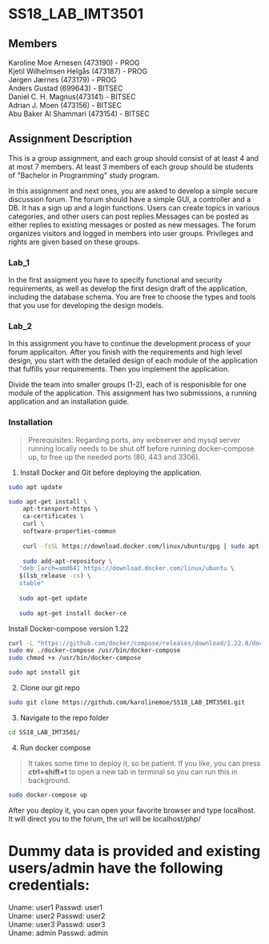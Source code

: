 # SS18_LAB_IMT3501

## Members  
Karoline Moe Arnesen (473190) - PROG  
Kjetil Wilhelmsen Helgås (473187) - PROG  
Jørgen Jærnes (473179) - PROG  
Anders Gustad (699643) - BITSEC  
Daniel C. H. Magnus(473141) - BITSEC  
Adrian J. Moen (473156) - BITSEC  
Abu Baker Al Shammari (473154) - BITSEC  

## Assignment Description
This is a group assignment, and each group should consist of at least 4 and at most 7 members. At least 3 members of each group should be students of "Bachelor in Programming" study program. 


In this assignment and next ones, you are asked to develop a simple secure discussion forum. The forum should have a simple GUI, a controller and a DB. It has a sign up and a login functions. Users can create topics in various categories, and other users  can post replies.Messages can be posted as either replies to existing messages or posted as new messages. The forum organizes visitors and logged in members into user groups. Privileges and rights are given based on these groups.  

### Lab_1
In the first assigment you have to specify functional and  security requirements, as well as develop the first design draft of the application, including the database schema. You are free to choose the types and tools that you use for developing the design models. 

### Lab_2
In this assignment you have to continue the development process of your forum applicaiton. After you finish with the requirements and high level design, you start with the detailed design of each module of the application that fulfills your requirements. Then you implement the application.  

Divide the team into smaller groups (1-2), each of is responisible for one module of the application.  This assignment has two submissions, a running application and an installation guide. 


### Installation
> Prerequisites: Regarding ports, any webserver and mysql server running locally needs to be shut off before running docker-compose up, to free up the needed ports (80, 443 and 3306). 

1. Install Docker and Git before deploying the application.

```sh
sudo apt update
```

```sh
sudo apt-get install \
    apt-transport-https \
    ca-certificates \
    curl \
    software-properties-common
    
    curl -fsSL https://download.docker.com/linux/ubuntu/gpg | sudo apt-key add -
    
    sudo add-apt-repository \
   "deb [arch=amd64] https://download.docker.com/linux/ubuntu \
   $(lsb_release -cs) \
   stable"
   
   sudo apt-get update
   
   sudo apt-get install docker-ce
```

Install Docker-compose version 1.22
```sh
curl -L "https://github.com/docker/compose/releases/download/1.22.0/docker-compose-$(uname -s)-$(uname -m)" > ./docker-compose
sudo mv ./docker-compose /usr/bin/docker-compose
sudo chmod +x /usr/bin/docker-compose
```

```sh
sudo apt install git       
```

2. Clone our git repo

```sh
sudo git clone https://github.com/karolinemoe/SS18_LAB_IMT3501.git         
```

3. Navigate to the repo folder

```sh
cd SS18_LAB_IMT3501/
```

4. Run docker compose
> It takes some time to deploy it, so be patient. If you like, you can press __ctrl+shift+t__ to open a new tab in terminal so you can run this in background.

```sh
sudo docker-compose up
```

After you deploy it, you can open your favorite browser and type localhost. It will direct you to the forum, the url will be localhost/php/ <br/>

# Dummy data is provided and existing users/admin have the following credentials: <br/>
Uname: user1 Passwd: user1 <br/>
Uname: user2 Passwd: user2 <br/>
Uname: user3 Passwd: user3 <br/>
Uname: admin Passwd: admin <br/>


